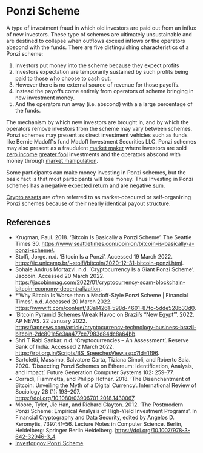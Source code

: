 # Ponzi Scheme
A type of investment fraud in which old investors are paid out from an influx of new investors. These type of schemes are ultimately unsustainable and are destined to collapse when outflows exceed inflows or the operators abscond with the funds. There are five distinguishing characteristics of a Ponzi scheme:

1. Investors put money into the scheme because they expect profits
2. Investors expectation are temporarily sustained by such profits being paid to those who choose to cash out.
3. However there is no external source of revenue for those payoffs.
4. Instead the payoffs come entirely from operators of scheme bringing in new investment money.
5. And the operators run away (i.e. abscond) with a a large percentage of the funds.

The mechanism by which new investors are brought in, and by which the operators remove investors from the scheme may vary between schemes. Ponzi schemes may present as direct investment vehicles such as funds like Bernie Madoff's fund Madoff Investment Securities LLC. Ponzi schemes may also present as a fraudulent [market maker](market-maker.md) where investors are sold [zero income](income-cashflows.md) [greater fool](greater-fool-theory.md) investments and the operators abscond with money through [market manipulation](market-manipulation.md).

Some participants can make money investing in Ponzi schemes, but the basic fact is that most participants will lose money. Thus Investing in Ponzi schemes has a negative [expected return](expected-return.md) and are [negative sum](../claims/negative-sum.md).

[Crypto assets](cryptoasset.md) are often referred to as market-obscured or self-organizing Ponzi schemes because of their nearly identical payout structure.

## References
* Krugman, Paul. 2018. ‘Bitcoin Is Basically a Ponzi Scheme’. The Seattle Times 30. https://www.seattletimes.com/opinion/bitcoin-is-basically-a-ponzi-scheme/.
* Stolfi, Jorge. n.d. ‘Bitcoin Is a Ponzi’. Accessed 19 March 2022. https://ic.unicamp.br/~stolfi/bitcoin/2020-12-31-bitcoin-ponzi.html.
* Sohale Andrus Mortazvi. n.d. ‘Cryptocurrency Is a Giant Ponzi Scheme’. Jacobin. Accessed 20 March 2022. https://jacobinmag.com/2022/01/cryptocurrency-scam-blockchain-bitcoin-economy-decentralization.
* *‘Why Bitcoin Is Worse than a Madoff-Style Ponzi Scheme | Financial Times’. n.d. Accessed 20 March 2022. https://www.ft.com/content/83a14261-598d-4601-87fc-5dde528b33d0.
* ‘Bitcoin Pyramid Schemes Wreak Havoc on Brazil’s “New Egypt”’. 2022. AP NEWS. 22 January 2022. https://apnews.com/article/cryptocurrency-technology-business-brazil-bitcoin-2dc801e5e3aa477ce7983d84dc8a64bb.
* Shri T Rabi Sankar. n.d. ‘Cryptocurrencies – An Assessment’. Reserve Bank of India. Accessed 2 March 2022. https://rbi.org.in/Scripts/BS_SpeechesView.aspx?Id=1196.
* Bartoletti, Massimo, Salvatore Carta, Tiziana Cimoli, and Roberto Saia. 2020. ‘Dissecting Ponzi Schemes on Ethereum: Identification, Analysis, and Impact’. Future Generation Computer Systems 102: 259–77.
* Corradi, Fiammetta, and Philipp Höfner. 2018. ‘The Disenchantment of Bitcoin: Unveiling the Myth of a Digital Currency’. International Review of Sociology 28 (1): 193–207. https://doi.org/10.1080/03906701.2018.1430067.
* Moore, Tyler, Jie Han, and Richard Clayton. 2012. ‘The Postmodern Ponzi Scheme: Empirical Analysis of High-Yield Investment Programs’. In Financial Cryptography and Data Security, edited by Angelos D. Keromytis, 7397:41–56. Lecture Notes in Computer Science. Berlin, Heidelberg: Springer Berlin Heidelberg. https://doi.org/10.1007/978-3-642-32946-3_4.
* [Investor.gov Ponzi Scheme](https://www.investor.gov/protect-your-investments/fraud/types-fraud/ponzi-scheme)